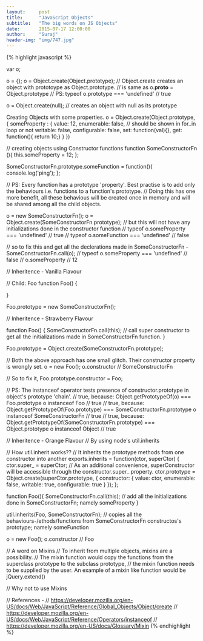```yaml
---
layout:     post
title:      "JavaScript Objects"
subtitle:   "The big words on JS Objects"
date:       2015-07-17 12:00:00
author:     "Suraj"
header-img: "img/747.jpg"
---
```


{% highlight javascript %}

var o;

o = {};
o = Object.create(Object.prototype);
// Object.create creates an object with prototoype as Object.prototype.
// is same as o.__proto__ = Object.prototype
// PS: typeof o.prototype === 'undefined' // true

o = Object.create(null);
// creates an object with null as its prototype

Creating Objects with some properties.
o = Object.create(Object.prototype, {
	someProperty : {
		value: 12,
		enumerable: false, // should be shown in for..in loop or not
		writable: false,
		configurable: false,
		set: function(val){},
		get: function(){ return 10;}
	}
})


// creating objects using Constructor functions
function SomeConstructorFn (){
	this.someProperty = 12;
};

SomeConstructorFn.prototype.someFunction = function(){
	console.log('ping');
};

// PS: Every function has a prototype 'property'. Best practise is to add only the behaviours i.e. functions to a function's prototype.
// Doing this has one more benefit, all these behavious will be created once in memory and will be shared among all the child objects.

o = new SomeConstructorFn();
o = Object.create(SomeConstructorFn.prototype);
// but this will not have any initializations done in the constructor function
// typeof o.someProperty === 'undefined' // true
// typeof o.someFunction === 'undefined' // false

// so to fix this and get all the declerations made in SomeConstructorFn -
SomeConstructorFn.call(o);
// typeof o.someProperty === 'undefined' // false
// o.someProperty // 12



// Inheritence - Vanilla Flavour 

// Child: Foo
function Foo() {

}

Foo.prototype = new SomeConstructorFn();

// Inheritence - Strawberry Flavour 

function Foo() {
	SomeConstructorFn.call(this); // call super constructor to get all the initializations made in SomeConstructorFn function.
}

Foo.prototype = Object.create(SomeConstructorFn.prototype);

// Both the above approach has one small glitch. Their constructor property is wrongly set.
o = new Foo();
o.constructor // SomeConstructorFn

// So to fix it, 
Foo.prototype.constructor = Foo;


// PS: The instanceof operator tests presence of constructor.prototype in object's prototype 'chain'.
// true, because: Object.getPrototypeOf(o) === Foo.prototype
o instanceof Foo // true
// true, because: Object.getPrototypeOf(Foo.prototype) === SomeConstructorFn.prototype
o instanceof SomeConstructorFn // true
// true, because: Object.getPrototypeOf(SomeConstructorFn.prototype) === Object.prototype
o instanceof Object // true


// Inheritence - Orange Flavour
// By using node's util.inherits

// How util.inherit works??
// It inherits the prototype methods from one constructor into another
exports.inherits = function(ctor, superCtor) {
  ctor.super_ = superCtor; // As an additional convenience, superConstructor will be accessible through the constructor.super_ property.
  ctor.prototype = Object.create(superCtor.prototype, {
    constructor: {
      value: ctor,
      enumerable: false,
      writable: true,
      configurable: true
    }
  });
};

function Foo(){
	SomeConstructorFn.call(this); // add all the initializations done in SomeConstructorFn; namely someProperty
}

util.inherits(Foo, SomeConstructorFn); // copies all the behaviours-/ethods/functions from SomeConstructorFn constructos's prototype; namely someFunction

o = new Foo();
o.constructor // Foo


// A word on Mixins
// To inherit from multiple objects, mixins are a possibility.
// The mixin function would copy the functions from the superclass prototype to the subclass prototype,
// the mixin function needs to be supplied by the user. An example of a mixin like function would be jQuery.extend()

// Why not to use Mixins



// References - 
// https://developer.mozilla.org/en-US/docs/Web/JavaScript/Reference/Global_Objects/Object/create
// https://developer.mozilla.org/en-US/docs/Web/JavaScript/Reference/Operators/instanceof
// https://developer.mozilla.org/en-US/docs/Glossary/Mixin
{% endhighlight %}